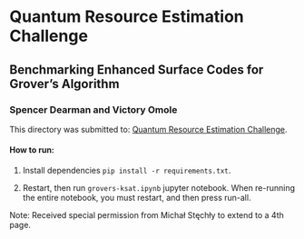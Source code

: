 # **Quantum Resource Estimation Challenge**

## Benchmarking Enhanced Surface Codes for Grover’s Algorithm
### **Spencer Dearman and Victory Omole**

This directory was submitted to: [Quantum Resource Estimation Challenge](https://sites.google.com/view/qce2024-qre-workshops/qre-challenge).

#### How to run:
1. Install dependencies `pip install -r requirements.txt`.

2. Restart, then run `grovers-ksat.ipynb` jupyter notebook. When re-running the entire notebook, you must restart, and then press run-all.

Note: Received special permission from Michał Stęchły to extend to a 4th page.
